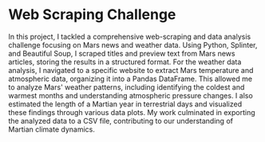 # Web Scraping Challenge

In this project, I tackled a comprehensive web-scraping and data analysis challenge focusing on Mars news and weather data. Using Python, Splinter, and Beautiful Soup, I scraped titles and preview text from Mars news articles, storing the results in a structured format. For the weather data analysis, I navigated to a specific website to extract Mars temperature and atmospheric data, organizing it into a Pandas DataFrame. This allowed me to analyze Mars' weather patterns, including identifying the coldest and warmest months and understanding atmospheric pressure changes. I also estimated the length of a Martian year in terrestrial days and visualized these findings through various data plots. My work culminated in exporting the analyzed data to a CSV file, contributing to our understanding of Martian climate dynamics.
